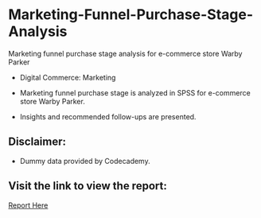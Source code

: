 # Marketing-Funnel-Purchase-Stage-Analysis
Marketing funnel purchase stage analysis for e-commerce store Warby Parker

- Digital Commerce: Marketing

- Marketing funnel purchase stage is analyzed in SPSS for e-commerce store Warby Parker.
- Insights and recommended follow-ups are presented.

## Disclaimer:
- Dummy data provided by Codecademy.

## Visit the link to view the report: 
[Report Here](https://drive.google.com/file/d/1v3ny0CeBKUk5PHWO6SVjg9IFe05htKEi/view?usp=sharing)
